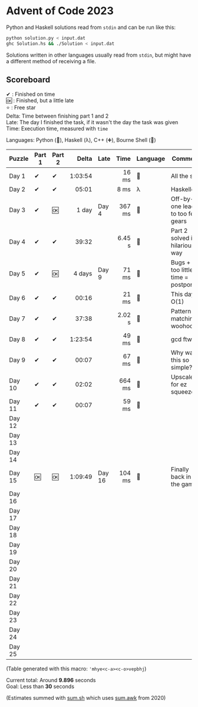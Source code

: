 # Advent of Code 2023

Python and Haskell solutions read from `stdin` and can be run like this:

```sh
python solution.py < input.dat
ghc Solution.hs && ./Solution < input.dat
```

Solutions written in other languages usually read from `stdin`, but might have a different method of receiving a file.

## Scoreboard

✔ : Finished on time  
🆗 : Finished, but a little late  
⭐ : Free star  
Delta: Time between finishing part 1 and 2  
Late: The day I finished the task, if it wasn't the day the task was given  
Time: Execution time, measured with `time`

Languages: Python (🐍), Haskell (λ), C++ (➕), Bourne Shell (🐚)

| Puzzle | Part 1 | Part 2 | Delta   | Late   | Time   | Language | Comment                              |
| ------ | ------ | ------ | ------: | ------ | -----: | -------- | ------------------------------------ |
| Day 1  | ✔      | ✔      | 1:03:54 |        | 16 ms  | 🐚       | All the sed                          |
| Day 2  | ✔      | ✔      | 05:01   |        | 8 ms   | λ        | Haskelled                            |
| Day 3  | ✔      | 🆗     | 1 day   | Day 4  | 367 ms | 🐍       | Off-by-one lead to too few gears     |
| Day 4  | ✔      | ✔      | 39:32   |        | 6.45 s | 🐍       | Part 2 solved in a hilarious way     |
| Day 5  | ✔      | 🆗     | 4 days  | Day 9  | 71 ms  | 🐍       | Bugs + too little time = postponed   |
| Day 6  | ✔      | ✔      | 00:16   |        | 21 ms  | 🐍       | This day is O(1)                     |
| Day 7  | ✔      | ✔      | 37:38   |        | 2.02 s | 🐍       | Pattern matching woohoo!             |
| Day 8  | ✔      | ✔      | 1:23:54 |        | 49 ms  | 🐍       | gcd ftw                              |
| Day 9  | ✔      | ✔      | 00:07   |        | 67 ms  | 🐍       | Why was this so simple?              |
| Day 10 | ✔      | ✔      | 02:02   |        | 664 ms | 🐍       | Upscaled for ez squeeze              |
| Day 11 | ✔      | ✔      | 00:07   |        | 59 ms  | 🐍       |                                      |
| Day 12 |        |        |         |        |        |          |                                      |
| Day 13 |        |        |         |        |        |          |                                      |
| Day 14 |        |        |         |        |        |          |                                      |
| Day 15 | 🆗     | 🆗     | 1:09:49 | Day 16 | 104 ms | 🐍       | Finally back in the game             |
| Day 16 |        |        |         |        |        |          |                                      |
| Day 17 |        |        |         |        |        |          |                                      |
| Day 18 |        |        |         |        |        |          |                                      |
| Day 19 |        |        |         |        |        |          |                                      |
| Day 20 |        |        |         |        |        |          |                                      |
| Day 21 |        |        |         |        |        |          |                                      |
| Day 22 |        |        |         |        |        |          |                                      |
| Day 23 |        |        |         |        |        |          |                                      |
| Day 24 |        |        |         |        |        |          |                                      |
| Day 25 |        |        |         |        |        |          |                                      |

(Table generated with this macro: `'mhye<c-a><c-o>vepbhj`)

Current total: Around **9.896** seconds  
Goal: Less than **30** seconds

(Estimates summed with [sum.sh](sum.sh) which uses [sum.awk](../2020/sum.awk) from 2020)
